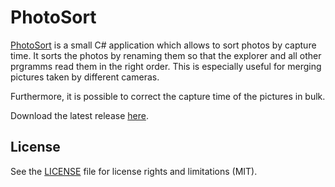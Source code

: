 # PhotoSort

[PhotoSort](https://github.com/NorthropBtwo/PhotoSort/releases/latest) is a small C# application which allows to sort photos by capture time. 
It sorts the photos by renaming them so that the explorer and all other prgramms read them in the right order.
This is especially useful for merging pictures taken by different cameras.

Furthermore, it is possible to correct the capture time of the pictures in bulk. 

Download the latest release [here](https://github.com/NorthropBtwo/PhotoSort/releases/latest).

## License

See the [LICENSE](LICENSE) file for license rights and limitations (MIT).
